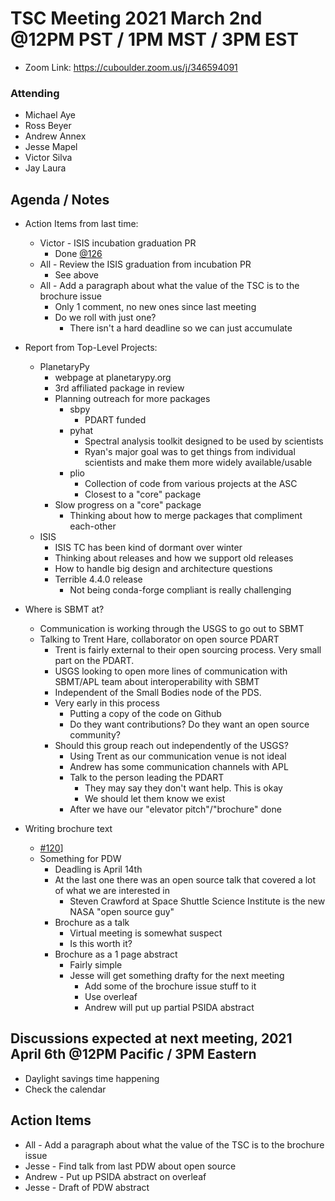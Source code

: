# TSC Meeting 2021 March 2nd @12PM PST / 1PM MST / 3PM EST
- Zoom Link: https://cuboulder.zoom.us/j/346594091

### Attending
- Michael Aye
- Ross Beyer
- Andrew Annex
- Jesse Mapel
- Victor Silva
- Jay Laura

## Agenda / Notes
- Action Items from last time:
  - Victor - ISIS incubation graduation PR
    - Done [@126](https://github.com/planetarysoftware/TSC/pull/126)
  - All - Review the ISIS graduation from incubation PR
    - See above
  - All - Add a paragraph about what the value of the TSC is to the brochure issue
    - Only 1 comment, no new ones since last meeting
    - Do we roll with just one?
      - There isn't a hard deadline so we can just accumulate

- Report from Top-Level Projects:
  - PlanetaryPy
    - webpage at planetarypy.org
    - 3rd affiliated package in review
    - Planning outreach for more packages
      - sbpy
        - PDART funded
      - pyhat
        - Spectral analysis toolkit designed to be used by scientists
        - Ryan's major goal was to get things from individual scientists and make them more widely available/usable
      - plio
        - Collection of code from various projects at the ASC
        - Closest to a "core" package
    - Slow progress on a "core" package
      - Thinking about how to merge packages that compliment each-other
  - ISIS
    - ISIS TC has been kind of dormant over winter
    - Thinking about releases and how we support old releases
    - How to handle big design and architecture questions
    - Terrible 4.4.0 release
      - Not being conda-forge compliant is really challenging

- Where is SBMT at?
  - Communication is working through the USGS to go out to SBMT
  - Talking to Trent Hare, collaborator on open source PDART
    - Trent is fairly external to their open sourcing process. Very small part on the PDART.
    - USGS looking to open more lines of communication with SBMT/APL team about interoperability with SBMT
    - Independent of the Small Bodies node of the PDS.
    - Very early in this process
      - Putting a copy of the code on Github
      - Do they want contributions? Do they want an open source community?
    - Should this group reach out independently of the USGS?
      - Using Trent as our communication venue is not ideal
      - Andrew has some communication channels with APL
      - Talk to the person leading the PDART
        - They may say they don't want help. This is okay
        - We should let them know we exist
      - After we have our "elevator pitch"/"brochure" done

- Writing brochure text
  - [#120](https://github.com/planetarysoftware/TSC/issues/120)]
  - Something for PDW
    - Deadling is April 14th
    - At the last one there was an open source talk that covered a lot of what we are interested in
      - Steven Crawford at Space Shuttle Science Institute is the new NASA "open source guy"
    - Brochure as a talk
      - Virtual meeting is somewhat suspect
      - Is this worth it?
    - Brochure as a 1 page abstract
      - Fairly simple
      - Jesse will get something drafty for the next meeting
        - Add some of the brochure issue stuff to it
        - Use overleaf
        - Andrew will put up partial PSIDA abstract


## Discussions expected at next meeting, 2021 April 6th @12PM Pacific / 3PM Eastern
- Daylight savings time happening
- Check the calendar

## Action Items
- All - Add a paragraph about what the value of the TSC is to the brochure issue
- Jesse - Find talk from last PDW about open source
- Andrew - Put up PSIDA abstract on overleaf
- Jesse - Draft of PDW abstract
